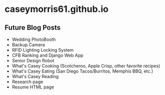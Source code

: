 # caseymorris61.github.io

## Future Blog Posts
* Wedding PhotoBooth
* Backup Camera
* RFID Lighting Locking System
* CFB Ranking and Django Web App
* Senior Design Robot
* What's Casey Cooking (Scotcheroo, Apple Crisp, other favorite recipes)
* What's Casey Eating (San Diego Tacos/Burritos, Memphis BBQ, etc.)
* What's Casey Reading
* Research page
* Resume HTML page
